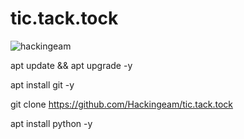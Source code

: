 # tic.tack.tock

![hackingeam](https://user-images.githubusercontent.com/65829735/83421665-75b06c00-a3f6-11ea-97ca-b180c65b869d.jpg)

apt update && apt upgrade -y

apt install git -y

git clone https://github.com/Hackingeam/tic.tack.tock

apt install python -y


